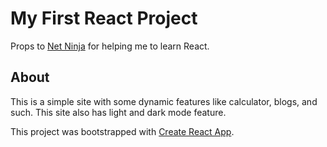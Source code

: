 # My First React Project

Props to [Net Ninja](https://www.youtube.com/playlist?list=PL4cUxeGkcC9gZD-Tvwfod2gaISzfRiP9d) for helping me to learn React.

## About

This is a simple site with some dynamic features like calculator, blogs, and such. This site also has light and dark mode feature.

This project was bootstrapped with [Create React App](https://github.com/facebook/create-react-app).
